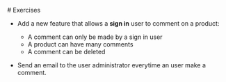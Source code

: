 # Exercises

- Add a new feature that allows a **sign in** user to comment on a product:
	- A comment can only be made by a sign in user
	- A product can have many comments 
	- A comment can be deleted

- Send an email to the user administrator everytime an user make a comment. 
